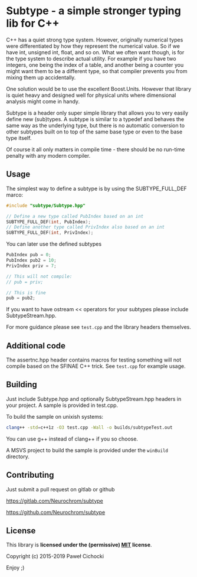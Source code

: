 ﻿# Subtype - a simple stronger typing lib for C++

C++ has a quiet strong type system. However, originally numerical types were differentiated by how they represent the
numerical value. So if we have int, unsigned int, float, and so on. What we often want though, is for the type system
to describe actual utility. For example if you have two integers, one being the index of a table, and another being
a counter you might want them to be a different type, so that compiler prevents you from mixing them up accidentally.

One solution would be to use the excellent Boost.Units. However that library is quiet heavy and designed well
for physical units where dimensional analysis might come in handy. 

Subtype is a header only super simple library that allows you to very easily define new (sub)types. A subtype
is similar to a typedef and behaves the same way as the underlying type, but there is no automatic conversion to other
subtypes built on to top of the same base type or even to the base type itself.

Of course it all only matters in compile time - there should be no run-time penalty with any modern compiler.

## Usage

The simplest way to define a subtype is by using the SUBTYPE_FULL_DEF marco:

```C++
#include "subtype/Subtype.hpp"

// Define a new type called PubIndex based on an int
SUBTYPE_FULL_DEF(int, PubIndex);
// Define another type called PrivIndex also based on an int
SUBTYPE_FULL_DEF(int, PrivIndex);
```

You can later use the defined subtypes

```C++
PubIndex pub = 0;
PubIndex pub2 = 10;
PrivIndex priv = 7;

// This will not compile:
// pub = priv;

// This is fine
pub = pub2;
```

If you want to have ostream << operators for your subtypes please include SubtypeStream.hpp.

For more guidance please see ```test.cpp``` and the library headers themselves.

## Additional code

The assertnc.hpp header contains macros for testing something will not compile based on the SFINAE C++ trick.
See ```test.cpp``` for example usage.

## Building

Just include Subtype.hpp and optionally SubtypeStream.hpp headers in your project.
A sample is provided in test.cpp.

To build the sample on unixish systems:

```bash
clang++ -std=c++1z -O3 test.cpp -Wall -o builds/subtypeTest.out
```

You can use g++ instead of clang++ if you so choose.

A MSVS project to build the sample is provided under the ```winBuild``` directory.

## Contributing

Just submit a pull request on gitlab or github

https://gitlab.com/Neurochrom/subtype

https://github.com/Neurochrom/subtype

## License

This library is **licensed under the (permissive) [MIT](https://opensource.org/licenses/MIT) license**.

Copyright (c) 2015-2019 Paweł Cichocki

Enjoy ;)
